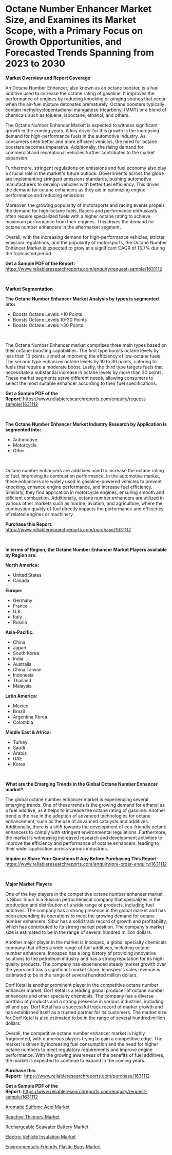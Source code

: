 <p><h1>Octane Number Enhancer Market Size, and Examines its Market Scope, with a Primary Focus on Growth Opportunities, and Forecasted Trends Spanning from 2023 to 2030</h1></p><p><strong>Market Overview and Report Coverage</strong></p>
<p><p>An Octane Number Enhancer, also known as an octane booster, is a fuel additive used to increase the octane rating of gasoline. It improves the performance of engines by reducing knocking or pinging sounds that occur when the air-fuel mixture detonates prematurely. Octane boosters typically contain methylcyclopentadienyl manganese tricarbonyl (MMT) or a blend of chemicals such as toluene, isooctane, ethanol, and others.</p><p>The Octane Number Enhancer Market is expected to witness significant growth in the coming years. A key driver for this growth is the increasing demand for high-performance fuels in the automotive industry. As consumers seek better and more efficient vehicles, the need for octane boosters becomes imperative. Additionally, the rising demand for commercial and recreational vehicles further contributes to the market expansion.</p><p>Furthermore, stringent regulations on emissions and fuel economy also play a crucial role in the market's future outlook. Governments across the globe are implementing stringent emissions standards, pushing automotive manufacturers to develop vehicles with better fuel efficiency. This drives the demand for octane enhancers as they aid in optimizing engine performance and reducing emissions.</p><p>Moreover, the growing popularity of motorsports and racing events propels the demand for high-octane fuels. Racers and performance enthusiasts often require specialized fuels with a higher octane rating to achieve maximum performance from their engines. This drives the demand for octane number enhancers in the aftermarket segment.</p><p>Overall, with the increasing demand for high-performance vehicles, stricter emission regulations, and the popularity of motorsports, the Octane Number Enhancer Market is expected to grow at a significant CAGR of 13.7% during the forecasted period.</p></p>
<p><strong>Get a Sample PDF of the Report:</strong> <a href="https://www.reliableresearchreports.com/enquiry/request-sample/1631112">https://www.reliableresearchreports.com/enquiry/request-sample/1631112</a></p>
<p>&nbsp;</p>
<p><strong>Market Segmentation</strong></p>
<p><strong>The Octane Number Enhancer Market Analysis by types is segmented into:</strong></p>
<p><ul><li>Boosts Octane Levels <10 Points</li><li>Boosts Octane Levels 10-30 Points</li><li>Boosts Octane Levels >30 Points</li></ul></p>
<p>&nbsp;</p>
<p><p>The Octane Number Enhancer market comprises three main types based on their octane-boosting capabilities. The first type boosts octane levels by less than 10 points, aimed at improving the efficiency of low-octane fuels. The second type enhances octane levels by 10 to 30 points, catering to fuels that require a moderate boost. Lastly, the third type targets fuels that necessitate a substantial increase in octane levels by more than 30 points. These market segments serve different needs, allowing consumers to select the most suitable enhancer according to their fuel specifications.</p></p>
<p><strong>Get a Sample PDF of the Report:</strong>&nbsp;<a href="https://www.reliableresearchreports.com/enquiry/request-sample/1631112">https://www.reliableresearchreports.com/enquiry/request-sample/1631112</a></p>
<p>&nbsp;</p>
<p><strong>The Octane Number Enhancer Market Industry Research by Application is segmented into:</strong></p>
<p><ul><li>Automotive</li><li>Motorcycle</li><li>Other</li></ul></p>
<p>&nbsp;</p>
<p><p>Octane number enhancers are additives used to increase the octane rating of fuel, improving its combustion performance. In the automotive market, these enhancers are widely used in gasoline-powered vehicles to prevent knocking, enhance engine performance, and increase fuel efficiency. Similarly, they find application in motorcycle engines, ensuring smooth and efficient combustion. Additionally, octane number enhancers are utilized in various other markets such as marine, aviation, and agriculture, where the combustion quality of fuel directly impacts the performance and efficiency of related engines or machinery.</p></p>
<p><strong>Purchase this Report:</strong>&nbsp; <a href="https://www.reliableresearchreports.com/purchase/1631112">https://www.reliableresearchreports.com/purchase/1631112</a></p>
<p>&nbsp;</p>
<p><strong>In terms of Region, the Octane Number Enhancer Market Players available by Region are:</strong></p>
<p>
    <p> <strong> North America: </strong>
        <ul>
            <li>United States</li>
            <li>Canada</li>
        </ul>
        </p> 
    <p> <strong> Europe: </strong>
        <ul>
            <li>Germany</li>
            <li>France</li>
            <li>U.K.</li>
            <li>Italy</li>
            <li>Russia</li>
        </ul>
        </p> 
    <p> <strong> Asia-Pacific: </strong>
        <ul>
            <li>China</li>
            <li>Japan</li>
            <li>South Korea</li>
            <li>India</li>
            <li>Australia</li>
            <li>China Taiwan</li>
            <li>Indonesia</li>
            <li>Thailand</li>
            <li>Malaysia</li>
        </ul>
        </p> 
    <p> <strong> Latin America: </strong>
        <ul>
            <li>Mexico</li>
            <li>Brazil</li>
            <li>Argentina Korea</li>
            <li>Colombia</li>
        </ul>
        </p> 
    <p> <strong> Middle East & Africa: </strong>
        <ul>
            <li>Turkey</li>
            <li>Saudi</li>
            <li>Arabia</li>
            <li>UAE</li>
            <li>Korea</li>
        </ul>
    </p>
    </p>
<p>&nbsp;</p>
<p><strong>What are the Emerging Trends in the Global Octane Number Enhancer market?</strong></p>
<p><p>The global octane number enhancer market is experiencing several emerging trends. One of these trends is the growing demand for ethanol as a fuel additive, as it helps to increase the octane rating of gasoline. Another trend is the rise in the adoption of advanced technologies for octane enhancement, such as the use of advanced catalysts and additives. Additionally, there is a shift towards the development of eco-friendly octane enhancers to comply with stringent environmental regulations. Furthermore, the market is witnessing increased research and development activities to improve the efficiency and performance of octane enhancers, leading to their wider application across various industries.</p></p>
<p><strong>Inquire or Share Your Questions If Any Before Purchasing This Report</strong>- <a href="https://www.reliableresearchreports.com/enquiry/pre-order-enquiry/1631112">https://www.reliableresearchreports.com/enquiry/pre-order-enquiry/1631112</a></p>
<p>&nbsp;</p>
<p><strong>Major Market Players</strong></p>
<p><p>One of the key players in the competitive octane number enhancer market is Sibur. Sibur is a Russian petrochemical company that specializes in the production and distribution of a wide range of products, including fuel additives. The company has a strong presence in the global market and has been expanding its operations to meet the growing demand for octane number enhancers. Sibur has a solid track record of growth and profitability, which has contributed to its strong market position. The company's market size is estimated to be in the range of several hundred million dollars.</p><p>Another major player in the market is Innospec, a global specialty chemicals company that offers a wide range of fuel additives, including octane number enhancers. Innospec has a long history of providing innovative solutions to the petroleum industry and has a strong reputation for its high-quality products. The company has experienced steady market growth over the years and has a significant market share. Innospec's sales revenue is estimated to be in the range of several hundred million dollars.</p><p>Dorf Ketal is another prominent player in the competitive octane number enhancer market. Dorf Ketal is a leading global producer of octane number enhancers and other specialty chemicals. The company has a diverse portfolio of products and a strong presence in various industries, including oil and gas. Dorf Ketal has a successful track record of market growth and has established itself as a trusted partner for its customers. The market size for Dorf Ketal is also estimated to be in the range of several hundred million dollars.</p><p>Overall, the competitive octane number enhancer market is highly fragmented, with numerous players trying to gain a competitive edge. The market is driven by increasing fuel consumption and the need for higher octane numbers to meet regulatory requirements and improve engine performance. With the growing awareness of the benefits of fuel additives, the market is expected to continue to expand in the coming years.</p></p>
<p><strong>Purchase this Report:</strong>&nbsp;&nbsp;<a href="https://www.reliableresearchreports.com/purchase/1631112">https://www.reliableresearchreports.com/purchase/1631112</a></p>
<p></p>
<p><strong>Get a Sample PDF of the Report:</strong>&nbsp;<a href="https://www.reliableresearchreports.com/enquiry/request-sample/1631112">https://www.reliableresearchreports.com/enquiry/request-sample/1631112</a></p>
<p><p><a href="https://medium.com/@stoneernser2023/aromatic-sulfonic-acid-market-share-evolution-and-market-growth-trends-2023-2030-1692077ec99f">Aromatic Sulfonic Acid Market</a></p><p><a href="https://github.com/dringals/Market-Research-Report-List-1/blob/main/reactive-thinners-market.md">Reactive Thinners Market</a></p><p><a href="https://github.com/Paul14Anderson63/Market-Research-Report-List-1/blob/main/rechargeable-seawater-battery-market.md">Rechargeable Seawater Battery Market</a></p><p><a href="https://medium.com/@saigemarvin1946/electric-vehicle-insulation-market-research-report-its-history-and-forecast-2023-to-2030-3d0c60b0e24c">Electric Vehicle Insulation Market</a></p><p><a href="https://medium.com/@ethelcrooks2023/environmentally-friendly-plastic-bags-market-trends-and-market-analysis-forecasted-for-period-ea48336ec106">Environmentally Friendly Plastic Bags Market</a></p></p>